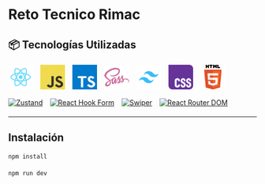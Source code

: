 # Reto Tecnico Rimac

## 📦 Tecnologías Utilizadas

<div style="display: flex; justify-content: start; align-items: center; gap: 15px; flex-wrap: wrap; margin: 20px 0;">
  <a href="https://react.dev/" target="_blank" rel="noopener noreferrer">
    <img src="https://raw.githubusercontent.com/github/explore/main/topics/react/react.png" width="50" alt="React" />
  </a>
  <a href="https://developer.mozilla.org/es/docs/Web/JavaScript" target="_blank" rel="noopener noreferrer">
    <img src="https://raw.githubusercontent.com/github/explore/main/topics/javascript/javascript.png" width="50" alt="JavaScript" />
  </a>
  <a href="https://www.typescriptlang.org/" target="_blank" rel="noopener noreferrer">
    <img src="https://raw.githubusercontent.com/github/explore/main/topics/typescript/typescript.png" width="50" alt="TypeScript" />
  </a>
  <a href="https://sass-lang.com/" target="_blank" rel="noopener noreferrer">
    <img src="https://raw.githubusercontent.com/github/explore/main/topics/sass/sass.png" width="50" alt="SCSS" />
  </a>
  <a href="https://tailwindcss.com/" target="_blank" rel="noopener noreferrer">
    <img src="https://raw.githubusercontent.com/github/explore/main/topics/tailwind/tailwind.png" width="50" alt="Tailwind CSS" />
  </a>
  <a href="https://developer.mozilla.org/es/docs/Web/CSS" target="_blank" rel="noopener noreferrer">
    <img src="https://raw.githubusercontent.com/github/explore/main/topics/css/css.png" width="50" alt="CSS" />
  </a>
  <a href="https://developer.mozilla.org/es/docs/Web/HTML" target="_blank" rel="noopener noreferrer">
    <img src="https://raw.githubusercontent.com/github/explore/main/topics/html/html.png" width="50" alt="HTML" />
  </a>
  <a href="https://zustand-demo.pmnd.rs/" target="_blank" rel="noopener noreferrer">
    <img src="https://user-images.githubusercontent.com/958486/218346783-72be5ae3-b953-4dd7-b239-788a882fdad6.svg" width="50" alt="Zustand" />
  </a>
  <a href="https://react-hook-form.com/" target="_blank" rel="noopener noreferrer">
    <img src="https://react-hook-form.com/images/logo/react-hook-form-logo-only.png" width="50" alt="React Hook Form" />
  </a>
  <a href="https://swiperjs.com/" target="_blank" rel="noopener noreferrer">
    <img src="https://swiperjs.com/images/swiper-logo.svg" width="50" alt="Swiper" />
  </a>
  <a href="https://reactrouter.com/" target="_blank" rel="noopener noreferrer">
    <img src="https://reactrouter.com/_brand/React%20Router%20Brand%20Assets/React%20Router%20Logo/Dark.svg" width="50" alt="React Router DOM" />
  </a>
</div>

---

## Instalación

```bash
npm install

npm run dev
```
